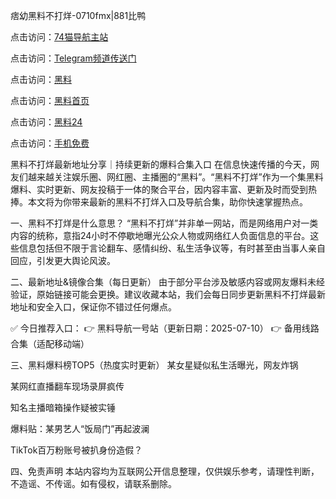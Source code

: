 痞幼黑料不打烊-0710fmx|881比鸭

点击访问：<a href="https://74mao.com/">74猫导航主站</a>

点击访问：<a href="https://74mao.com/">Telegram频道传送门</a>

点击访问：<a href="https://heiliao9wsbg3.pages.dev ">黑料</a>

点击访问：<a href="https://heiliaoryrhyu.pages.dev">黑料首页</a>

点击访问：<a href="https://heiliaox6jgh3.pages.dev">黑料24</a>

点击访问：<a href="https://heiliaokof3cy.pages.dev">手机免费</a>

黑料不打烊最新地址分享｜持续更新的爆料合集入口
在信息快速传播的今天，网友们越来越关注娱乐圈、网红圈、主播圈的“黑料”。“黑料不打烊”作为一个集黑料爆料、实时更新、网友投稿于一体的聚合平台，因内容丰富、更新及时而受到热捧。本文将为你带来最新的黑料不打烊入口及导航合集，助你快速掌握热点。

一、黑料不打烊是什么意思？
“黑料不打烊”并非单一网站，而是网络用户对一类内容的统称，意指24小时不停歇地曝光公众人物或网络红人负面信息的平台。这些信息包括但不限于言论翻车、感情纠纷、私生活争议等，有时甚至由当事人亲自回应，引发更大舆论风波。

二、最新地址&镜像合集（每日更新）
由于部分平台涉及敏感内容或网友爆料未经验证，原始链接可能会更换。建议收藏本站，我们会每日同步更新黑料不打烊最新地址和安全入口，保证你不错过任何爆点。

✅ 今日推荐入口：
👉 黑料导航一号站（更新日期：2025-07-10）
👉 备用线路合集（适配移动端）

三、黑料爆料榜TOP5（热度实时更新）
某女星疑似私生活曝光，网友炸锅

某网红直播翻车现场录屏疯传

知名主播暗箱操作疑被实锤

爆料贴：某男艺人“饭局门”再起波澜

TikTok百万粉账号被扒身份造假？

四、免责声明
本站内容均为互联网公开信息整理，仅供娱乐参考，请理性判断，不造谣、不传谣。如有侵权，请联系删除。

